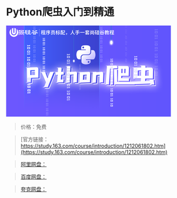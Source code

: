 # Python爬虫入门到精通

![img](../../../assets/study163/free/df55ddb7107c42f09cb7e9622c2039f7.png)

> 价格：免费

> [官方链接：https://study.163.com/course/introduction/1212061802.htm](https://study.163.com/course/introduction/1212061802.htm)

> [阿里网盘：]()

> [百度网盘：]()

> [夸克网盘：]()
